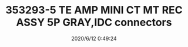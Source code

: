 ﻿---
layout: post 
title: 353293-5 TE AMP MINI CT MT REC ASSY 5P GRAY,IDC connectors
overview: MINI CT MT REC ASSY 5P GRAY
series: MT
part_number: 353293-5
thumb_img: static/202006/330-thumb-20200612085122.jpg
small_img: static/202006/330-20200612085122.jpg
date: 2020/6/12 0:49:24
---



